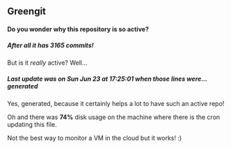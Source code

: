## Greengit

#### Do you wonder why this repository is so active?

##### After all it has 3165 commits!

But is it *really* active? Well...

##### Last update was on Sun Jun 23 at 17:25:01 when those lines were... generated

Yes, generated, because it certainly helps a lot to have such an active repo!

Oh and there was **74%** disk usage on the machine
where there is the cron updating this file.

Not the best way to monitor a VM in the cloud but it works! :)
